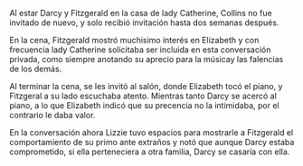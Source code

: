 Al estar Darcy y Fitzgerald en la casa de lady Catherine, Collins no fue invitado de nuevo, y solo recibió invitación hasta dos semanas después.

En la cena, Fitzgerald mostró muchisimo interés en Elizabeth y con frecuencia lady Catherine solicitaba ser incluida en esta conversación privada, como siempre anotando su aprecio para la músicay las falencias de los demás.

Al terminar la cena, se les invitó al salón, donde Elizabeth tocó el piano, y Fitzgeral a su lado escuchaba atento. Mientras tanto Darcy se acercó al piano, a lo que Elizabeth indicó que su precencia no la intimidaba, por el contrario le daba valor.

En la conversación ahora Lizzie tuvo espacios para mostrarle a Fitzgerald el comportamiento de su primo ante extraños y notó que aunque Darcy estaba comprometido, si ella perteneciera a otra familia, Darcy se casaría con ella.
